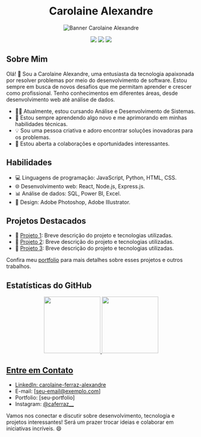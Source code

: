 <h1 align="center">Carolaine Alexandre</h1>
<p align="center">
  <img src="https://github.com/CarolaineAlexandre/CarolaineAlexandre/blob/main/assets/banner.png" alt="Banner Carolaine Alexandre">
</p>

<p align="center">
  <a href="https://www.linkedin.com/in/carolaine-ferraz-alexandre/"><img src="https://img.shields.io/badge/LinkedIn-Connect-blue?style=for-the-badge&logo=linkedin"></a>
  <a href="https://www.instagram.com/caferraz__/"><img src="https://img.shields.io/badge/Instagram-Follow-E4405F?style=for-the-badge&logo=instagram"></a>
  <a href="https://www.behance.net/carolaiferraz"><img src="https://img.shields.io/badge/Behance-View-053eff?style=for-the-badge&logo=behance"></a>
</p>

## Sobre Mim

Olá! 👋 Sou a Carolaine Alexandre, uma entusiasta da tecnologia apaixonada por resolver problemas por meio do desenvolvimento de software. Estou sempre em busca de novos desafios que me permitam aprender e crescer como profissional. Tenho conhecimentos em diferentes áreas, desde desenvolvimento web até análise de dados.

- 👩‍💻 Atualmente, estou cursando Análise e Desenvolvimento de Sistemas.
- 🌱 Estou sempre aprendendo algo novo e me aprimorando em minhas habilidades técnicas.
- 💡 Sou uma pessoa criativa e adoro encontrar soluções inovadoras para os problemas.
- 💬 Estou aberta a colaborações e oportunidades interessantes.

## Habilidades

- 💻 Linguagens de programação: JavaScript, Python, HTML, CSS.
- 🌐 Desenvolvimento web: React, Node.js, Express.js.
- 📊 Análise de dados: SQL, Power BI, Excel.
- 🎨 Design: Adobe Photoshop, Adobe Illustrator.

## Projetos Destacados

- 🚀 [Projeto 1](link-do-projeto): Breve descrição do projeto e tecnologias utilizadas.
- 🚀 [Projeto 2](link-do-projeto): Breve descrição do projeto e tecnologias utilizadas.
- 🚀 [Projeto 3](link-do-projeto): Breve descrição do projeto e tecnologias utilizadas.

Confira meu [portfolio](https://seu-portfolio.com) para mais detalhes sobre esses projetos e outros trabalhos.

## Estatísticas do GitHub

<div align="center">
  <a href="https://github.com/CarolaineAlexandre">
  <img height="150em" src="https://github-readme-stats.vercel.app/api?username=CarolaineAlexandre&show_icons=true&theme=outrun&include_all_commits=true&count_private=true"/>
  <img height="150em" src="https://github-readme-stats.vercel.app/api/top-langs/?username=CarolaineAlexandre&layout=compact&langs_count=7&theme=outrun"/>
</div>

## Entre em Contato

- LinkedIn: [carolaine-ferraz-alexandre](https://www.linkedin.com/in/carolaine-ferraz-alexandre/)
- E-mail: [seu-email@exemplo.com]
- Portfolio: [seu-portfolio]
- Instagram: [@caferraz__](https://www.instagram.com/caferraz__/)

Vamos nos conectar e discutir sobre desenvolvimento, tecnologia e projetos interessantes! Será um prazer trocar ideias e colaborar em iniciativas incríveis. 😄


